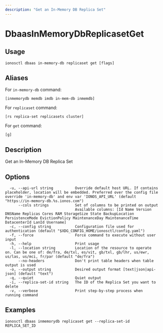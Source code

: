 ```yaml
---
description: "Get an In-Memory DB Replica Set"
---
```


# DbaasInMemoryDbReplicasetGet

## Usage

```text
ionosctl dbaas in-memory-db replicaset get [flags]
```

## Aliases

For `in-memory-db` command:

```text
[inmemorydb memdb imdb in-mem-db inmemdb]
```

For `replicaset` command:

```text
[rs replica-set replicasets cluster]
```

For `get` command:

```text
[g]
```

## Description

Get an In-Memory DB Replica Set

## Options

```text
  -u, --api-url string          Override default host URL. If contains placeholder, location will be embedded. Preferred over the config file override 'in-memory-db' and env var 'IONOS_API_URL' (default "https://in-memory-db.%s.ionos.com")
      --cols strings            Set of columns to be printed on output 
                                Available columns: [Id Name Version DNSName Replicas Cores RAM StorageSize State BackupLocation PersistenceMode EvictionPolicy MaintenanceDay MaintenanceTime DatacenterId LanId Username]
  -c, --config string           Configuration file used for authentication (default "$XDG_CONFIG_HOME/ionosctl/config.yaml")
  -f, --force                   Force command to execute without user input
  -h, --help                    Print usage
  -l, --location string         Location of the resource to operate on. Can be one of: de/fra, de/txl, es/vit, gb/txl, gb/lhr, us/ewr, us/las, us/mci, fr/par (default "de/fra")
      --no-headers              Don't print table headers when table output is used
  -o, --output string           Desired output format [text|json|api-json] (default "text")
  -q, --quiet                   Quiet output
  -i, --replica-set-id string   The ID of the Replica Set you want to delete
  -v, --verbose                 Print step-by-step process when running command
```

## Examples

```text
ionosctl dbaas inmemorydb replicaset get --replica-set-id REPLICA_SET_ID 
```


